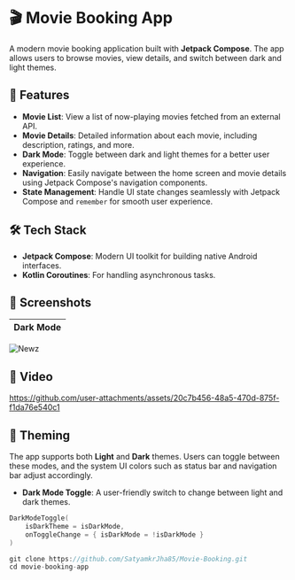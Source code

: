 # 🎬 Movie Booking App

A modern movie booking application built with **Jetpack Compose**. The app allows users to browse movies, view details, and switch between dark and light themes.

## 🚀 Features

- **Movie List**: View a list of now-playing movies fetched from an external API.
- **Movie Details**: Detailed information about each movie, including description, ratings, and more.
- **Dark Mode**: Toggle between dark and light themes for a better user experience.
- **Navigation**: Easily navigate between the home screen and movie details using Jetpack Compose's navigation components.
- **State Management**: Handle UI state changes seamlessly with Jetpack Compose and `remember` for smooth user experience.

## 🛠️ Tech Stack

- **Jetpack Compose**: Modern UI toolkit for building native Android interfaces.
- **Kotlin Coroutines**: For handling asynchronous tasks.

## 📱 Screenshots

| Dark Mode |
|------------|
![Newz](https://github.com/user-attachments/assets/f62bc43a-0130-46cb-afd1-d10d62a95fe5)



## 📱 Video



https://github.com/user-attachments/assets/20c7b456-48a5-470d-875f-f1da76e540c1



## 🎨 Theming

The app supports both **Light** and **Dark** themes. Users can toggle between these modes, and the system UI colors such as status bar and navigation bar adjust accordingly.

- **Dark Mode Toggle**: A user-friendly switch to change between light and dark themes.
  
```kotlin
DarkModeToggle(
    isDarkTheme = isDarkMode,
    onToggleChange = { isDarkMode = !isDarkMode }
)

git clone https://github.com/SatyamkrJha85/Movie-Booking.git
cd movie-booking-app

